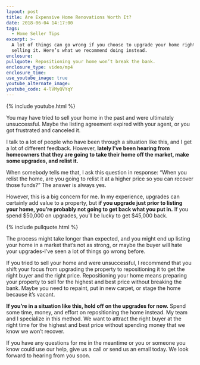 ```yaml
---
layout: post
title: Are Expensive Home Renovations Worth It?
date: 2018-06-04 14:17:00
tags:
  - Home Seller Tips
excerpt: >-
  A lot of things can go wrong if you choose to upgrade your home right before
  selling it. Here’s what we recommend doing instead.
enclosure:
pullquote: Repositioning your home won’t break the bank.
enclosure_type: video/mp4
enclosure_time:
use_youtube_image: true
youtube_alternate_image:
youtube_code: 4-lVMyQVYqY
---
```


{% include youtube.html %}

You may have tried to sell your home in the past and were ultimately unsuccessful. Maybe the listing agreement expired with your agent, or you got frustrated and canceled it.

I talk to a lot of people who have been through a situation like this, and I get a lot of different feedback. However, **lately I’ve been hearing from homeowners that they are going to take their home off the market, make some upgrades, and relist it.**

When somebody tells me that, I ask this question in response: “When you relist the home, are you going to relist it at a higher price so you can recover those funds?” The answer is always yes.&nbsp;

However, this is a big concern for me. In my experience, upgrades can certainly add value to a property, but **if you upgrade just prior to listing your home, you’re probably not going to get back what you put in.** If you spend $50,000 on upgrades, you’ll be lucky to get $45,000 back.&nbsp;

{% include pullquote.html %}

The process might take longer than expected, and you might end up listing your home in a market that’s not as strong, or maybe the buyer will hate your upgrades-I’ve seen a lot of things go wrong before.

If you tried to sell your home and were unsuccessful, l recommend that you shift your focus from upgrading the property to repositioning it to get the right buyer and the right price. Repositioning your home means preparing your property to sell for the highest and best price without breaking the bank. Maybe you need to repaint, put in new carpet, or stage the home because it’s vacant.

**If you’re in a situation like this, hold off on the upgrades for now.** Spend some time, money, and effort on repositioning the home instead. My team and I specialize in this method. We want to attract the right buyer at the right time for the highest and best price without spending money that we know we won’t recover.

If you have any questions for me in the meantime or you or someone you know could use our help, give us a call or send us an email today. We look forward to hearing from you soon.